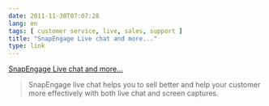 ```yaml
---
date: 2011-11-30T07:07:28
lang: en
tags: [ customer service, live, sales, support ]
title: "SnapEngage Live chat and more..."
type: link
---
```


[SnapEngage Live chat and more...](http://www.snapengage.com/)

> SnapEngage live chat helps you to sell better and help your customer
> more effectively with both live chat and screen captures.

